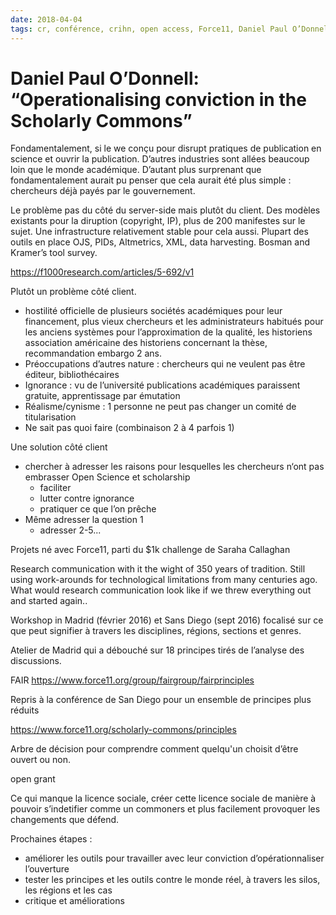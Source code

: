 ```yaml
---
date: 2018-04-04
tags: cr, conférence, crihn, open access, Force11, Daniel Paul O’Donnell
---
```


# Daniel Paul O’Donnell: “Operationalising conviction in the Scholarly Commons”

Fondamentalement, si le we conçu pour disrupt pratiques de publication en science et ouvrir la publication. D’autres industries sont allées beaucoup loin que le monde académique. D’autant plus surprenant que fondamentalement aurait pu penser que cela aurait été plus simple : chercheurs déjà payés par le gouvernement.

Le problème pas du côté du server-side mais plutôt du client. Des modèles existants pour la diruption (copyright, IP), plus de 200 manifestes sur le sujet. Une infrastructure relativement stable pour cela aussi. Plupart des outils en place OJS, PIDs, Altmetrics, XML, data harvesting. Bosman and Kramer’s tool survey.

https://f1000research.com/articles/5-692/v1

Plutôt un problème côté client.

- hostilité officielle de plusieurs sociétés académiques pour leur financement, plus vieux chercheurs et les administrateurs habitués pour les anciens systèmes pour l’approximation de la qualité, les historiens association américaine des historiens concernant la thèse, recommandation embargo 2 ans.
- Préoccupations d’autres nature : chercheurs qui ne veulent pas être éditeur, bibliothécaires
- Ignorance : vu de l’université publications académiques paraissent gratuite, apprentissage par émutation
- Réalisme/cynisme : 1 personne ne peut pas changer un comité de titularisation
- Ne sait pas quoi faire (combinaison 2 à 4 parfois 1)

Une solution côté client

- chercher à adresser les raisons pour lesquelles les chercheurs n‘ont pas embrasser Open Science et scholarship
  - faciliter
  - lutter contre ignorance
  - pratiquer ce que l’on prêche
- Même adresser la question 1
  - adresser 2-5...

Projets né avec Force11, parti du $1k challenge de Saraha Callaghan

Research communication with it the wight of 350 years of tradition. Still using work-arounds for technological limitations from many centuries ago. What would research communication look like if we threw everything out and started again..

Workshop in Madrid (février 2016) et Sans Diego (sept 2016) focalisé sur ce que peut signifier à travers les disciplines, régions, sections et genres.

Atelier de Madrid qui a débouché sur 18 principes tirés de l’analyse des discussions.

FAIR https://www.force11.org/group/fairgroup/fairprinciples

Repris à la conférence de San Diego pour un ensemble de principes plus réduits

https://www.force11.org/scholarly-commons/principles

Arbre de décision pour comprendre comment quelqu'un choisit d’être ouvert ou non.

open grant

Ce qui manque la licence sociale, créer cette licence sociale de manière à pouvoir s’indetifier comme un commoners et plus facilement provoquer les changements que défend.

Prochaines étapes : 

- améliorer les outils pour travailler avec leur conviction d’opérationnaliser l’ouverture
- tester les principes et les outils contre le monde réel, à travers les silos, les régions et les cas
- critique et améliorations



